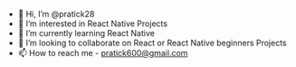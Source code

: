 - 👋 Hi, I’m @pratick28
- 👀 I’m interested in React Native Projects
- 🌱 I’m currently learning React Native
- 💞️ I’m looking to collaborate on React or React Native beginners Projects
- 📫 How to reach me - pratick600@gmail.com
